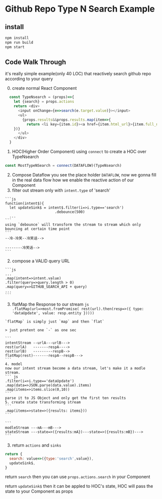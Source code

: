 # Github Repo Type N Search Example

## install
```sh
npm install
npm run build
npm start
```

## Code Walk Through

it's really simple example(only 40 LOC) that reactively search github repo according to your query

0. create normal React Component

  ```js
    const TypeNsearch = (props)=>{
      let {search} = props.actions
      return <div>
        <input onChange={e=>search(e.target.value)}></input>
        <ul>
          {props.results&&props.results.map(item=>{
            return <li key={item.id}><a href={item.html_url}>{item.full_name} ({item.stargazers_count})</a></li>
      })}
        </ul>
      </div>
    }
  ```

1. HOC(Higher Order Component)
  using `connect` to create a HOC over TypeNsearch

  ```js
  const MostTypeNSearch = connect(DATAFLOW)(TypeNsearch)
  ```
2. Compose Dataflow
  you see the place holder `DATAFLOW`, now we gonna fill in the real data flow how we enable the reactive action of our Component
  1. filter out stream only with `intent.type` of 'search'

    ```js
    function(intent$){
      let updateSink$ = intent$.filter(i=>i.type=='search')
                           .debounce(500)
      ...
    ```
    using `debounce` will transform the stream to stream which only bouncing at certain time point
    ```
    --冷-冷笑--冷笑话-->

    --------冷笑话-->
    ```
  2. compose a VALID query URL
  
    ```js
    ...
    .map(intent=>intent.value)
    .filter(query=>query.length > 0)
    .map(query=>GITHUB_SEARCH_API + query)
    ...
    ```
  3. flatMap the Response to our stream
    ```js
    .flatMap(url=>most.fromPromise(
                             rest(url).then(resp=>({
                               type: 'dataUpdate',
                               value: resp.entity
                             }))))
    ```

    `flatMap` is simply just `map` and then `flat`

    > just pretent one `-` as one sec

    ```
    intentStream --urlA---urlB--->
    rest(urlA)   -------respA---->
    rest(urlB)   ---------respB-->
    flatMap(rest)-------respA--respB--->
    ```
    4. model
    now our intent stream become a data stream, let's make it a modle stream.
    ``` js
    .filter(i=>i.type=='dataUpdate')
    .map(data=>JSON.parse(data.value).items)
    .map(items=>items.slice(0,10))
    ```
    parse it to JS Object and only get the first ten results
    5. create state transforming stream
    ```
    .map(items=>state=>({results: items}))
    ```

    ```
    modleStream ---mA---mB--->
    stateStream ---state=>({results:mA})---state=>({results:mB})--->
    ```

3. return `actions` and `sinks`
  ```js
  return {
    search: value=>({type:'search',value}),
    updateSink$,
  }
  ```
  return `search` then you can use `props.actions.search` in your Component

  return `updateSink$` then it can be appled to HOC's state, HOC will pass the state to your Component as props
